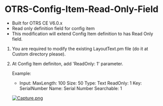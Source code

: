 # OTRS-Config-Item-Read-Only-Field
- Built for OTRS CE V6.0.x
- Read only definition field for config item
- This modification will extend Config Item definition to has Read Only field.

1. You are required to modify the existing LayoutText.pm file (do it at Custom directory please).

2. At Config Item definiton, add 'ReadOnly: 1' parameter.
		
	Example: 
	
	- Input:
    	MaxLength: 100
    	Size: 50
    	Type: Text
    	ReadOnly: 1
  	Key: SerialNumber
  	Name: Serial Number
  	Searchable: 1

	[![Capture.png](https://i.postimg.cc/c13bn7hN/Capture.png)](https://postimg.cc/grYs9Z1M)
